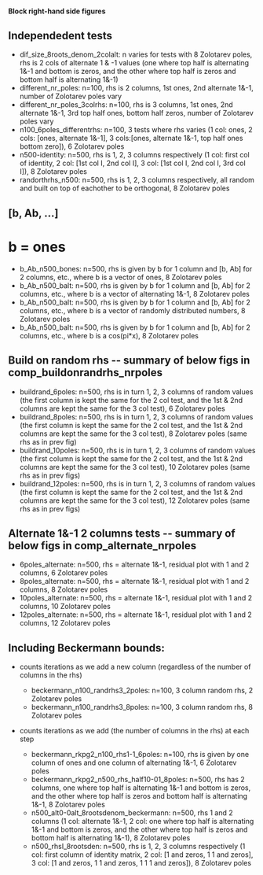 #### Block right-hand side figures 

## Independedent tests
- dif_size_8roots_denom_2colalt: n varies for tests with 8 Zolotarev poles, rhs is 2 cols of alternate 1 & -1 values (one where top half is alternating 1&-1 and bottom is zeros, and the other where top half is zeros and bottom half is alternating 1&-1)
- different_nr_poles: n=100, rhs is 2 columns, 1st ones, 2nd alternate 1&-1, number of Zolotarev poles vary
- different_nr_poles_3colrhs: n=100, rhs is 3 columns, 1st ones, 2nd alternate 1&-1, 3rd top half ones, bottom half zeros, number of Zolotarev poles vary
- n100_6poles_differentrhs: n=100, 3 tests where rhs varies (1 col: ones, 2 cols: [ones, alternate 1&-1], 3 cols:[ones, alternate 1&-1, top half ones bottom zero]), 6 Zolotarev poles
- n500-identity: n=500, rhs is 1, 2, 3 columns respectively (1 col: first col of identity, 2 col: [1st col I, 2nd col I], 3 col: [1st col I, 2nd col I, 3rd col I]), 8 Zolotarev poles
- randorthrhs_n500: n=500, rhs is 1, 2, 3 columns respectively, all random and built on top of eachother to be orthogonal, 8 Zolotarev poles

## [b, Ab, ...]
# b = ones
- b_Ab_n500_bones: n=500, rhs is given by b for 1 column and [b, Ab] for 2 columns, etc.,  where b is a vector of ones, 8 Zolotarev poles
- b_Ab_n500_balt: n=500, rhs is given by b for 1 column and [b, Ab] for 2 columns, etc., where b is a vector of alternating 1&-1, 8 Zolotarev poles
- b_Ab_n500_balt: n=500, rhs is given by b for 1 column and [b, Ab] for 2 columns, etc., where b is a vector of randomly distributed numbers, 8 Zolotarev poles
- b_Ab_n500_balt: n=500, rhs is given by b for 1 column and [b, Ab] for 2 columns, etc., where b is a cos(pi*x), 8 Zolotarev poles


## Build on random rhs -- summary of below figs in comp_buildonrandrhs_nrpoles
- buildrand_6poles: n=500, rhs is in turn 1, 2, 3 columns of random values (the first column is kept the same for the 2 col test, and the 1st & 2nd columns are kept the same for the 3 col test), 6 Zolotarev poles
- buildrand_8poles: n=500, rhs is in turn 1, 2, 3 columns of random values (the first column is kept the same for the 2 col test, and the 1st & 2nd columns are kept the same for the 3 col test), 8 Zolotarev poles (same rhs as in prev fig)
- buildrand_10poles: n=500, rhs is in turn 1, 2, 3 columns of random values (the first column is kept the same for the 2 col test, and the 1st & 2nd columns are kept the same for the 3 col test), 10 Zolotarev poles (same rhs as in prev figs)
- buildrand_12poles: n=500, rhs is in turn 1, 2, 3 columns of random values (the first column is kept the same for the 2 col test, and the 1st & 2nd columns are kept the same for the 3 col test), 12 Zolotarev poles (same rhs as in prev figs)

## Alternate 1&-1 2 columns tests -- summary of below figs in comp_alternate_nrpoles
- 6poles_alternate: n=500, rhs = alternate 1&-1, residual plot with 1 and 2 columns, 6 Zolotarev poles
- 8poles_alternate: n=500, rhs = alternate 1&-1, residual plot with 1 and 2 columns, 8 Zolotarev poles
- 10poles_alternate: n=500, rhs = alternate 1&-1, residual plot with 1 and 2 columns, 10 Zolotarev poles
- 12poles_alternate: n=500, rhs = alternate 1&-1, residual plot with 1 and 2 columns, 12 Zolotarev poles

## Including Beckermann bounds:
- counts iterations as we add a new column (regardless of the number of columns in the rhs)
    - beckermann_n100_randrhs3_2poles: n=100, 3 column random rhs, 2 Zolotarev poles
    - beckermann_n100_randrhs3_8poles: n=100, 3 column random rhs, 8 Zolotarev poles

- counts iterations as we add (the number of columns in the rhs) at each step
    - beckermann_rkpg2_n100_rhs1-1_6poles: n=100, rhs is given by one column of ones and one column of alternating 1&-1, 6 Zolotarev poles
    - beckermann_rkpg2_n500_rhs_half10-01_8poles: n=500, rhs has 2 columns, one where top half is alternating 1&-1 and bottom is zeros, and the other where top half is zeros and bottom half is alternating 1&-1, 8 Zolotarev poles
    - n500_alt0-0alt_8rootsdenom_beckermann: n=500, rhs 1 and 2 columns (1 col: alternate 1&-1, 2 col: one where top half is alternating 1&-1 and bottom is zeros, and the other where top half is zeros and bottom half is alternating 1&-1), 8 Zolotarev poles
    - n500_rhsI_8rootsden: n=500, rhs is 1, 2, 3 columns respectively (1 col: first column of identity matrix, 2 col: [1 and zeros, 1 1 and zeros], 3 col: [1 and zeros, 1 1 and zeros, 1 1 1 and zeros]), 8 Zolotarev poles